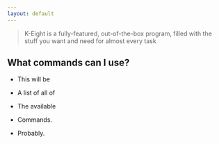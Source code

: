 ```yaml
---
layout: default
---
```


> K-Eight is a fully-featured, out-of-the-box program, filled with the stuff you want and need for almost every task

## What commands can I use?
* This will be
* A list of all of
* The available
* Commands.


* Probably.